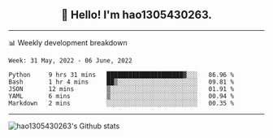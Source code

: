 <h2 align="center">👋 Hello! I'm hao1305430263.</h2>


---- 
📊 Weekly development breakdown

<!--START_SECTION:waka-->
```text
Week: 31 May, 2022 - 06 June, 2022

Python     9 hrs 31 mins   █████████████████████▓░░░   86.96 % 
Bash       1 hr 4 mins     ██▒░░░░░░░░░░░░░░░░░░░░░░   09.81 % 
JSON       12 mins         ▒░░░░░░░░░░░░░░░░░░░░░░░░   01.91 % 
YAML       6 mins          ▒░░░░░░░░░░░░░░░░░░░░░░░░   00.94 % 
Markdown   2 mins          ░░░░░░░░░░░░░░░░░░░░░░░░░   00.35 % 
```
<!--END_SECTION:waka-->
----
![hao1305430263's Github stats](https://github-readme-stats.vercel.app/api?username=hao1305430263&show_icons=true)


<!--
**hao1305430263/hao1305430263** is a ✨ _special_ ✨ repository because its `README.md` (this file) appears on your GitHub profile.

Here are some ideas to get you started:

- 🔭 I’m currently working on ...
- 🌱 I’m currently learning ...
- 👯 I’m looking to collaborate on ...
- 🤔 I’m looking for help with ...
- 💬 Ask me about ...
- 📫 How to reach me: ...
- 😄 Pronouns: ...
- ⚡ Fun fact: ...
-->
